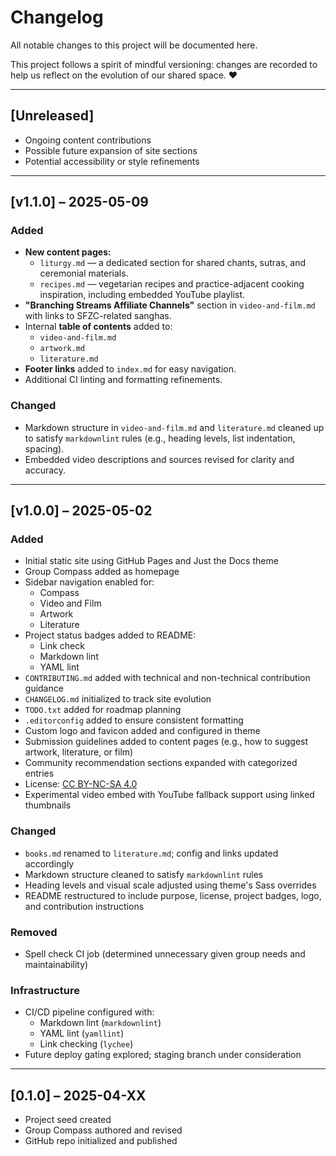 # Changelog

All notable changes to this project will be documented here.

This project follows a spirit of mindful versioning: changes are recorded to help us reflect on the evolution of our shared space. ❤️

---

## [Unreleased]

- Ongoing content contributions
- Possible future expansion of site sections
- Potential accessibility or style refinements

---

## [v1.1.0] – 2025-05-09

### Added

- **New content pages:**
  - `liturgy.md` — a dedicated section for shared chants, sutras, and ceremonial materials.
  - `recipes.md` — vegetarian recipes and practice-adjacent cooking inspiration, including embedded YouTube playlist.
- **"Branching Streams Affiliate Channels"** section in `video-and-film.md` with links to SFZC-related sanghas.
- Internal **table of contents** added to:
  - `video-and-film.md`
  - `artwork.md`
  - `literature.md`
- **Footer links** added to `index.md` for easy navigation.
- Additional CI linting and formatting refinements.

### Changed

- Markdown structure in `video-and-film.md` and `literature.md` cleaned up to satisfy `markdownlint` rules (e.g., heading levels, list indentation, spacing).
- Embedded video descriptions and sources revised for clarity and accuracy.

---

## [v1.0.0] – 2025-05-02

### Added

- Initial static site using GitHub Pages and Just the Docs theme
- Group Compass added as homepage
- Sidebar navigation enabled for:
  - Compass
  - Video and Film
  - Artwork
  - Literature
- Project status badges added to README:
  - Link check
  - Markdown lint
  - YAML lint
- `CONTRIBUTING.md` added with technical and non-technical contribution guidance
- `CHANGELOG.md` initialized to track site evolution
- `TODO.txt` added for roadmap planning
- `.editorconfig` added to ensure consistent formatting
- Custom logo and favicon added and configured in theme
- Submission guidelines added to content pages (e.g., how to suggest artwork, literature, or film)
- Community recommendation sections expanded with categorized entries
- License: [CC BY-NC-SA 4.0](https://creativecommons.org/licenses/by-nc-sa/4.0/)
- Experimental video embed with YouTube fallback support using linked thumbnails

### Changed

- `books.md` renamed to `literature.md`; config and links updated accordingly
- Markdown structure cleaned to satisfy `markdownlint` rules
- Heading levels and visual scale adjusted using theme's Sass overrides
- README restructured to include purpose, license, project badges, logo, and contribution instructions

### Removed

- Spell check CI job (determined unnecessary given group needs and maintainability)

### Infrastructure

- CI/CD pipeline configured with:
  - Markdown lint (`markdownlint`)
  - YAML lint (`yamllint`)
  - Link checking (`lychee`)
- Future deploy gating explored; staging branch under consideration

---

## [0.1.0] – 2025-04-XX

- Project seed created
- Group Compass authored and revised
- GitHub repo initialized and published
